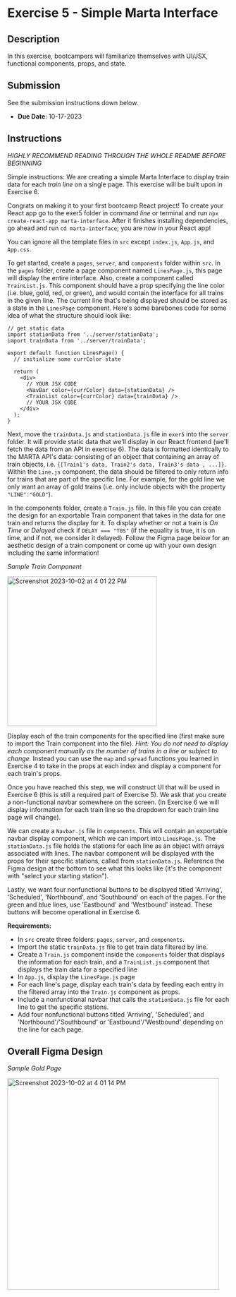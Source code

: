 # Exercise 5 - Simple Marta Interface

## Description
In this exercise, bootcampers will familiarize themselves with UI/JSX, functional components, props, and state.

## Submission
See the submission instructions down below. 
- **Due Date**: 10-17-2023

## Instructions
*HIGHLY RECOMMEND READING THROUGH THE WHOLE README BEFORE BEGINNING*

Simple instructions: We are creating a simple Marta Interface to display train data for each *train line* on a single page. This exercise will be built upon in Exercise 6.

Congrats on making it to your first bootcamp React project!
To create your React app go to the exer5 folder in command *line* or terminal and run `npx create-react-app marta-interface`. After it finishes installing dependencies, go ahead and run `cd marta-interface`; you are now in your React app!

You can ignore all the template files in `src` except `index.js`, `App.js`, and `App.css`.

To get started, create a `pages`, `server`, and `components` folder within `src`. In the `pages` folder, create a page component named `LinesPage.js`, this page will display the entire interface. Also, create a component called `TrainList.js`. This component should have a prop specifying the line color (i.e. blue, gold, red, or green), and would contain the interface for all trains in the given line. The current line that's being displayed should be stored as a state in the `LinesPage` component. Here's some barebones code for some idea of what the structure should look like:
```
// get static data
import stationData from '../server/stationData';
import trainData from '../server/trainData';

export default function LinesPage() {
  // initialize some currColor state

  return (
    <div>
      // YOUR JSX CODE
      <NavBar color={currColor} data={stationData} />
      <TrainList color={currColor} data={trainData} />
      // YOUR JSX CODE
    </div>
  );
}
```
Next, move the `trainData.js` and `stationData.js` file in `exer5` into the `server` folder. It will provide static data that we'll display in our React frontend (we'll fetch the data from an API in exercise 6). The data is formatted identically to the MARTA API's data: consisting of an object that containing an array of train objects, i.e. `{[Train1's data, Train2's data, Train3's data , ...]}`. Within the `Line.js` component, the data should be filtered to only return info for trains that are part of the specific line. For example, for the gold line we only want an array of gold trains (i.e. only include objects with the property `"LINE":"GOLD"`).

In the components folder, create a `Train.js` file. In this file you can create the design for an exportable Train component that takes in the data for one train and returns the display for it. To display whether or not a train is *On Time* or *Delayed* check if `DELAY === "T0S"` (if the equality is true, it is on time, and if not, we consider it delayed). Follow the Figma page below for an aesthetic design of a train component or come up with your own design including the same information!

*Sample Train Component*

<img width="339" alt="Screenshot 2023-10-02 at 4 01 22 PM" src="https://github.com/BoG-Dev-Bootcamp-F23/bootcamp-f23/assets/113480497/07c16887-f509-41e0-bbf2-759946143c91">

Display each of the train components for the specified line (first make sure to import the Train component into the file). *Hint: You do not need to display each component manually as the number of trains in a line or subject to change.* Instead you can use the `map` and `spread` functions you learned in Exercise 4 to take in the props at each index and display a component for each train's props.

Once you have reached this step, we will construct UI that will be used in Exercise 6 (this is still a required part of Exercise 5). We ask that you create a non-functional navbar somewhere on the screen. (In Exercise 6 we will display information for each train line so the dropdown for each train line page will change).

We can create a `Navbar.js` file in `components`. This will contain an exportable navbar display component, which we can import into `LinesPage.js`. The `stationData.js` file holds the stations for each line as an object with arrays associated with lines. The navbar component will be displayed with the props for their specific stations, called from `stationData.js`. Reference the Figma design at the bottom to see what this looks like (it's the component with "select your starting station").

Lastly, we want four nonfunctional buttons to be displayed titled 'Arriving', 'Scheduled', 'Northbound', and 'Southbound' on each of the pages. For the green and blue lines, use 'Eastbound' and 'Westbound' instead. These buttons will become operational in Exercise 6.

**Requirements:**
- In `src` create three folders: `pages`, `server`, and `components`.
- Import the static `trainData.js` file to get train data filtered by line.
- Create a `Train.js` component inside the `components` folder that displays the information for each train, and a `TrainList.js` component that displays the train data for a specified line
- In `App.js`, display the `LinesPage.js` page
- For each line's page, display each train's data by feeding each entry in the filtered array into the `Train.js` component as props.
- Include a nonfunctional navbar that calls the `stationData.js` file for each line to get the specific stations.
- Add four nonfunctional buttons titled 'Arriving', 'Scheduled', and 'Northbound'/'Southbound' or  'Eastbound'/'Westbound' depending on the line for each page.

## Overall Figma Design
*Sample Gold Page*

<img width="480" alt="Screenshot 2023-10-02 at 4 01 14 PM" src="https://github.com/BoG-Dev-Bootcamp-F23/bootcamp-f23/assets/113480497/10278e35-c7a6-4480-94ce-9a06a39d6ecd">
